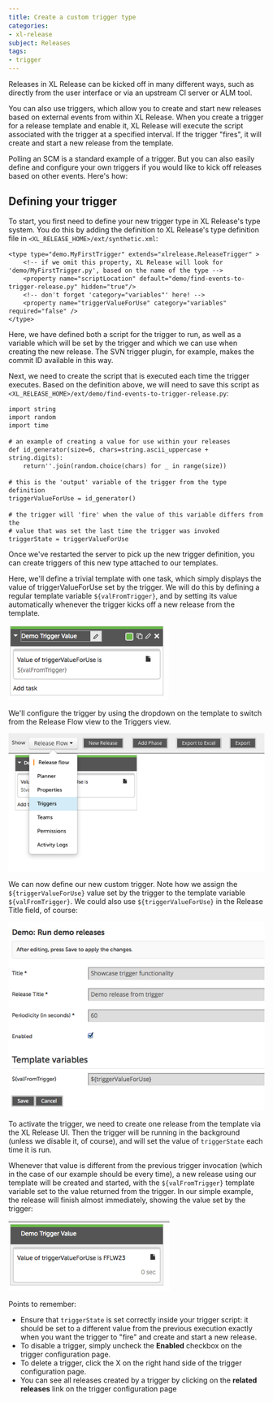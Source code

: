 ```yaml
---
title: Create a custom trigger type
categories:
- xl-release
subject: Releases
tags:
- trigger
---
```


Releases in XL Release can be kicked off in many different ways, such as directly from the user interface or via an upstream CI server or ALM tool.

You can also use triggers, which allow you to create and start new releases based on external events from within XL Release. When you create a trigger for a release template and enable it, XL Release will execute the script associated with the trigger at a specified interval. If the trigger "fires", it will create and start a new release from the template.

Polling an SCM is a standard example of a trigger. But you can also easily define and configure your own triggers if you would like to kick off releases based on other events. Here's how:

## Defining your trigger

To start, you first need to define your new trigger type in XL Release's type system. You do this by adding the definition to XL Release's type definition file in `<XL_RELEASE_HOME>/ext/synthetic.xml`:

    <type type="demo.MyFirstTrigger" extends="xlrelease.ReleaseTrigger" >
        <!-- if we omit this property, XL Release will look for 'demo/MyFirstTrigger.py', based on the name of the type -->
        <property name="scriptLocation" default="demo/find-events-to-trigger-release.py" hidden="true"/>
        <!-- don't forget 'category="variables"' here! -->
        <property name="triggerValueForUse" category="variables" required="false" />
    </type>

Here, we have defined both a script for the trigger to run, as well as a variable which will be set by the trigger and which we can use when creating the new release. The SVN trigger plugin, for example, makes the commit ID available in this way.

Next, we need to create the script that is executed each time the trigger executes. Based on the definition above, we will need to save this script as `<XL_RELEASE_HOME>/ext/demo/find-events-to-trigger-release.py`:

    import string
    import random
    import time

    # an example of creating a value for use within your releases
    def id_generator(size=6, chars=string.ascii_uppercase + string.digits):
        return''.join(random.choice(chars) for _ in range(size))

    # this is the 'output' variable of the trigger from the type definition
    triggerValueForUse = id_generator()

    # the trigger will 'fire' when the value of this variable differs from the
    # value that was set the last time the trigger was invoked
    triggerState = triggerValueForUse

Once we've restarted the server to pick up the new trigger definition, you can create triggers of this new type attached to our templates.

Here, we'll define a trivial template with one task, which simply displays the value of triggerValueForUse set by the trigger. We will do this by defining a regular template variable `${valFromTrigger}`, and by setting its value automatically whenever the trigger kicks off a new release from the template.

![Template variable](../images/task-to-showcase-value.png)

We'll configure the trigger by using the dropdown on the template to switch from the Release Flow view to the Triggers view.

![Triggers view](../images/create-trigger.png)

We can now define our new custom trigger. Note how we assign the `${triggerValueForUse}` value set by the trigger to the template variable `${valFromTrigger}`. We could also use `${triggerValueForUse}` in the Release Title field, of course:

![Trigger definition](../images/trigger-definition.png)

To activate the trigger, we need to create one release from the template via the XL Release UI. Then the trigger will be running in the background (unless we disable it, of course), and will set the value of `triggerState` each time it is run.

Whenever that value is different from the previous trigger invocation (which in the case of our example should be every time), a new release using our template will be created and started, with the `${valFromTrigger}` template variable set to the value returned from the trigger. In our simple example, the release will finish almost immediately, showing the value set by the trigger:

![Value set by target](../images/values-from-trigger-executing.png)

Points to remember:

* Ensure that `triggerState` is set correctly inside your trigger script: it should be set to a different value from the previous execution exactly when you want the trigger to "fire" and create and start a new release.
* To disable a trigger, simply uncheck the **Enabled** checkbox on the trigger configuration page.
* To delete a trigger, click the X on the right hand side of the trigger configuration page.
* You can see all releases created by a trigger by clicking on the **related releases** link on the trigger configuration page
